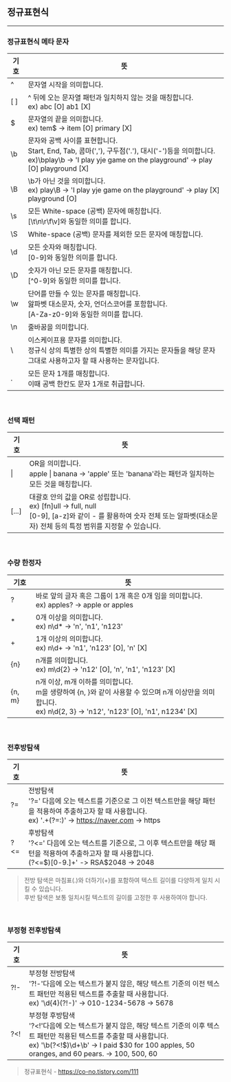 ## 정규표현식
---
### 정규표현식 메타 문자
|기호 | 뜻 |
|---|---|
|^| 문자열 시작을 의미합니다.|
|[ ]| ^ 뒤에 오는 문자열 패턴과 일치하지 않는 것을 매칭합니다. <br/> ex) abc [O] ab1 [X]|
|$|문자열의 끝을 의미합니다. <br/> ex) tem$ -> item [O] primary [X]|
|\b|문자와 공백 사이를 표현합니다. <br/> Start, End, Tab, 콤마(','), 구두점('.'), 대시('-')등을 의미합니다. <br/> ex)\bplay\b -> 'I play yje game on the playground' ->  play [O] playground [X]|
|\B| \b가 아닌 것을 의미합니다. <br/> ex) play\B -> 'I play yje game on the playground' -> play [X] playground [O]|
|\s|모든 White-space (공백) 문자에 매칭합니다. <br/> [\t\n\r\f\v]와 동일한 의미를 합니다.|
|\S|White-space (공백) 문자를 제외한 모든 문자에 매칭합니다.|
|\d| 모든 숫자와 매칭합니다. <br/> [0-9]와 동일한 의미를 합니다.|
|\D|숫자가 아닌 모든 문자를 매칭합니다. <br/> [^0-9]와 동일한 의미를 합니다.|
|\w|단어를 만들 수 있는 문자를 매칭합니다. <br/> 앒파벳 대소문자, 숫자, 언더스코어를 포함합니다. <br/> [A-Za-z0-9]와 동일한 의미를 합니다.|
|\n| 줄바꿈을 의미합니다.|
|\ | 이스케이프용 문자를 의미합니다. <br/> 정규식 상의 특별한 상의 특별한 의미를 가지는 문자들을 해당 문자 그대로 사용하고자 할 때 사용하는 문자입니다.|
|. | 모든 문자 1개를 매칭합니다. <br/> 이때 공백 한칸도 문자 1개로 취급합니다.|


<br>

### 선택 패턴
|기호 | 뜻|
|---|---|
| \| | OR을 의미합니다. <br/> apple \| banana -> 'apple' 또는 'banana'라는 패턴과 일치하는 모든 것을 매칭합니다.|
|[...]|대괄호 안의 값을 OR로 성립합니다. <br/> ex) [fn]ull -> full, null <br/> [0-9], [a-z]와 같이 - 를 활용하여 숫자 전체 또는 알파벳(대소문자) 전체 등의 특정 범위를 지정할 수 있습니다.|

<br>

### 수량 한정자
|기호 | 뜻|
|---|---|
|?|바로 앞의 글자 혹은 그룹이 1개 혹은 0개 임을 의미합니다. <br/> ex) apples? -> apple or apples|
|*|0개 이상을 의미합니다. <br/> ex) n\d* -> 'n', 'n1', 'n123'|
|+|1개 이상의 의미합니다. <br/> ex) n\d+ -> 'n1', 'n123' [O], 'n' [X]|
|{n}|n개를 의미합니다. <br/> ex) m\d{2} -> 'n12' [O], 'n', 'n1', 'n123' [X]|
|{n, m}| n개 이상, m개 이하를 의미합니다. <br/> m을 생량하여 {n, }와 같이 사용할 수 있으며 n개 이상만을 의미합니다. <br/> ex) n\d{2, 3} -> 'n12', 'n123' [O], 'n1', n1234' [X]|

<br>

### 전후방탐색
|기호 | 뜻|
|---|---|
|?=| 전방탐색 <br/> '?=' 다음에 오는 텍스트를 기준으로 그 이전 텍스트만을 해당 패턴을 적용하여 추출하고자 할 때 사용합니다. <br/> ex) '.+(?=:)' -> https://naver.com -> https|
|?<=|후방탐색 <br/> '?<=' 다음에 오는 텍스트를 기준으로, 그 이후 텍스트만을 해당 패턴을 적용하여 추출하고자 할 때 사용합니다. <br/> (?<=\$)[0-9.]+' -> RSA$2048 -> 2048|
> 전방 탐색은 마침표(.)와 더하기(+)를 포함하여 텍스트 길이를 다양하게 일치 시킬 수 있습니다. <br>
후반 탐색은 보통 일치시킬 텍스트의 길이를 고정한 후 사용하여야 합니다.


<br>

### 부정형 전후방탐색
|기호 | 뜻|
|---|---|
|?!-|부정형 전방탐색 <br/> '?!-'다음에 오는 텍스트가 붙지 않은, 해당 텍스트 기준의 이전 텍스트 패턴만 적용된 텍스트를 추출할 때 사용합니다. <br/> ex) '\d{4}(?!-)' -> 010-1234-5678 -> 5678|
|?<!|부정형 후방탐색 <br/> '?<!'다음에 오는 텍스트가 붙지 않은, 해당 텍스트 기준의 이후 텍스트 패턴만 적용된 텍스트를 추출할 때 사용합니다. <br/> ex) '\b(?<!\$)\d+\b' -> I paid $30 for 100 apples, 50 oranges, and 60 pears. -> 100, 500, 60

> 정규표현식 - https://co-no.tistory.com/111